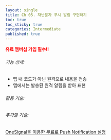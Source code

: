 ```yaml
---
layout: single
title: Ch 05. 재난문자 푸시 알림 구현하기
toc: true
toc_sticky: true
categories: Intermediate
published: true
---
```


<span style="color: red">**유료 멤버십 가입 필수!!**</span>

###### 기능 상세:
- 앱 내 코드가 아닌 원격으로 내용을 전송
- 앱에서는 발송된 원격 알림을 받아 표현

###### 활용 기술:


###### 추가할 기술:
[OneSignal을 이용한 무료로 Push Notification 설정](https://onesignal.com/blog/how-to-add-push-notifications-into-an-ios-app/)
